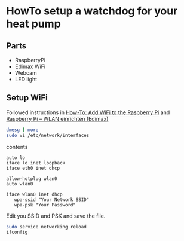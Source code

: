 # HowTo setup a watchdog for your heat pump

## Parts

* RaspberryPi
* Edimax WiFi
* Webcam 
* LED light

## Setup WiFi

Followed instructions in [How-To: Add WiFi to the Raspberry Pi](http://raspberrypihq.com/how-to-add-wifi-to-the-raspberry-pi/) and [Raspberry Pi – WLAN einrichten (Edimax)](http://www.datenreise.de/raspberry-pi-wlan-einrichten-edimax/)

```bash
dmesg | more
sudo vi /etc/network/interfaces
```

contents

```
auto lo
iface lo inet loopback
iface eth0 inet dhcp

allow-hotplug wlan0
auto wlan0

iface wlan0 inet dhcp
   wpa-ssid "Your Network SSID"
   wpa-psk "Your Password"
```

Edit you SSID and PSK and save the file.

```bash
sudo service networking reload
ifconfig
```


